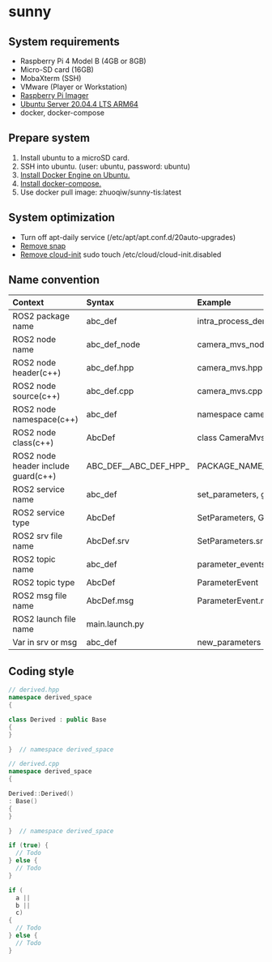 # sunny

## System requirements

- Raspberry Pi 4 Model B (4GB or 8GB)
- Micro-SD card (16GB)
- MobaXterm (SSH)
- VMware (Player or Workstation)
- [Raspberry Pi Imager](https://www.raspberrypi.com/software/)
- [Ubuntu Server 20.04.4 LTS ARM64](https://ubuntu.com/download/raspberry-pi/thank-you?version=20.04.4&architecture=server-arm64+raspi)
- docker, docker-compose

## Prepare system

1. Install ubuntu to a microSD card.
1. SSH into ubuntu. (user: ubuntu, password: ubuntu)
1. [Install Docker Engine on Ubuntu.](https://docs.docker.com/engine/install/ubuntu/)
1. [Install docker-compose.](https://docs.docker.com/compose/install/)
1. Use docker pull image: zhuoqiw/sunny-tis:latest

## System optimization

- Turn off apt-daily service (/etc/apt/apt.conf.d/20auto-upgrades)
- [Remove snap](https://linuxhint.com/turn-off-snap-ubuntu/)
- [Remove cloud-init](https://blog.rylander.io/2020/12/23/how-to-remove-cloud-init-from-ubuntu-server-20-04/) sudo touch /etc/cloud/cloud-init.disabled

## Name convention

| Context      | Syntax | Example |
| :---------- | :---------- | :---------- |
| ROS2 package name      | abc_def       | intra_process_demo |
| ROS2 node name      | abc_def_node       | camera_mvs_node |
| ROS2 node header(c++)      | abc_def.hpp      | camera_mvs.hpp |
| ROS2 node source(c++)      | abc_def.cpp      | camera_mvs.cpp |
| ROS2 node namespace(c++)      | abc_def      | namespace camera_mvs |
| ROS2 node class(c++)      | AbcDef      | class CameraMvs |
| ROS2 node header include guard(c++)      | ABC_DEF__ABC_DEF_HPP_      | PACKAGE_NAME__CLASS_NAME_HPP_ |
| ROS2 service name      | abc_def       | set_parameters, get_parameters |
| ROS2 service type   | AbcDef        | SetParameters, GetParameters |
| ROS2 srv file name   | AbcDef.srv        | SetParameters.srv, GetParameters.srv |
| ROS2 topic name      | abc_def       | parameter_events |
| ROS2 topic type   | AbcDef        | ParameterEvent |
| ROS2 msg file name   | AbcDef.msg        | ParameterEvent.msg |
| ROS2 launch file name      | main.launch.py       |  |
| Var in srv or msg | abc_def | new_parameters |

## Coding style

```cpp
// derived.hpp
namespace derived_space
{

class Derived : public Base
{
}

}  // namespace derived_space

// derived.cpp
namespace derived_space
{

Derived::Derived()
: Base()
{
}

}  // namespace derived_space

if (true) {
  // Todo
} else {
  // Todo
}

if (
  a ||
  b ||
  c)
{
  // Todo
} else {
  // Todo
}
```
